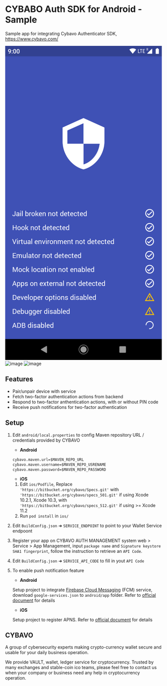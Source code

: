# CYBABO Auth SDK for Android - Sample

Sample app for integrating Cybavo Authenticator SDK, https://www.cybavo.com/

![image](https://github.com/CYBAVO/auth-sdk_react-native_example/raw/master/README/sc_security.png)
![image](https://github.com/CYBAVO/auth-sdk_react-native_example/raw/master/image/sc_main.png)
![image](https://github.com/CYBAVO/auth-sdk_react-native_example/raw/master/image/sc_pin.png)

## Features

- Pair/unpair device with service
- Fetch two-factor authentication actions from backend
- Respond to two-factor anthentication actions, with or without PIN code
- Receive push notifications for two-factor authentication

## Setup

1. Edit `android/local.properties` to config Maven repository URL / credentials provided by CYBAVO

   - **Android**

   ```
   cybavo.maven.url=$MAVEN_REPO_URL
   cybavo.maven.username=$MAVEN_REPO_USRENAME
   cybavo.maven.password=$MAVEN_REPO_PASSWORD
   ```

   - **iOS**

   1. Edit `ios/Podfile`, Replace `'https://bitbucket.org/cybavo/Specs.git'` with `'https://bitbucket.org/cybavo/specs_501.git'` if using Xcode 10.2.1, Xcode 10.3, with `'https://bitbucket.org/cybavo/specs_512.git'` if using >= Xcode 11.2
   2. Run `pod install` in `ios/`

2. Edit `BuildConfig.json` ➜ `SERVICE_ENDPOINT` to point to your Wallet Service endpoont
3. Register your app on CYBAVO AUTH MANAGEMENT system web > Service > App Management, input `package name` and `Signature keystore SHA1 fingerprint`, follow the instruction to retrieve an `API Code`.
4. Edit `BuildConfig.json` ➜ `SERVICE_API_CODE` to fill in yout `API Code`
5. To enable push notification feature

   - **Android**

   Setup project to integrate [Firebase Cloud Messaging](https://firebase.google.com/docs/cloud-messaging) (FCM) service, download `google-services.json` to `android/app` folder. Refer to [official document](https://firebase.google.com/docs/cloud-messaging/android/client) for details

   - **iOS**

   Setup project to register APNS. Refer to [official document](https://developer.apple.com/documentation/usernotifications/registering_your_app_with_apns) for details

## CYBAVO

A group of cybersecurity experts making crypto-currency wallet secure and usable for your daily business operation.

We provide VAULT, wallet, ledger service for cryptocurrency. Trusted by many exchanges and stable-coin ico teams, please feel free to contact us when your company or business need any help in cryptocurrency operation.
